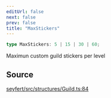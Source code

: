 ```yaml
---
editUrl: false
next: false
prev: false
title: "MaxStickers"
---
```


```ts
type MaxStickers: 5 | 15 | 30 | 60;
```

Maximun custom guild stickers per level

## Source

[seyfert/src/structures/Guild.ts:84](https://github.com/potoland/potocuit/blob/fe122a1/src/structures/Guild.ts#L84)
